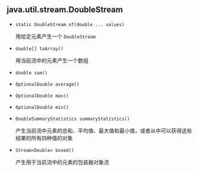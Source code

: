 ## java.util.stream.DoubleStream

* `static DoubleStream of(double ... values)`

  用给定元素产生一个 `DoubleStream`

* `double[] toArray()`

  用当前流中的元素产生一个数组

* `double sum()`

* `OptionalDouble average()`

* `OptionalDouble max()`

* `OptionalDouble min()`

* `DoubleSummaryStatistics summaryStatistics()`

  产生当前流中元素的总和、平均值、最大值和最小值，或者从中可以获得这些结果的所有四种值的对象

* `Stream<Double> boxed()`

  产生用于当前流中的元素的包装器对象流